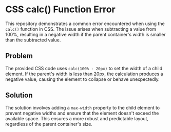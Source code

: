 # CSS calc() Function Error
This repository demonstrates a common error encountered when using the `calc()` function in CSS. The issue arises when subtracting a value from 100%, resulting in a negative width if the parent container's width is smaller than the subtracted value.

## Problem
The provided CSS code uses `calc(100% - 20px)` to set the width of a child element. If the parent's width is less than 20px, the calculation produces a negative value, causing the element to collapse or behave unexpectedly.

## Solution
The solution involves adding a `max-width` property to the child element to prevent negative widths and ensure that the element doesn't exceed the available space.  This ensures a more robust and predictable layout, regardless of the parent container's size.

